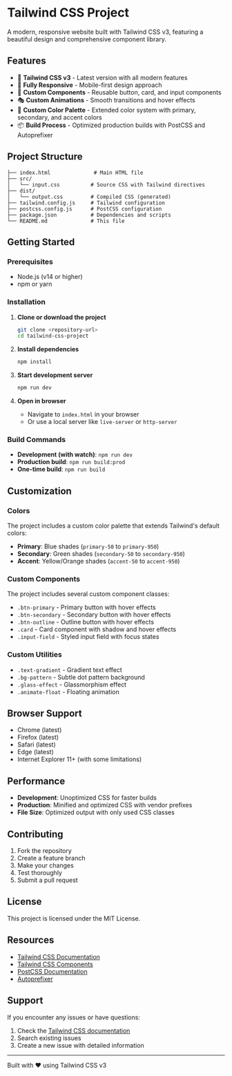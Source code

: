 # Tailwind CSS Project

A modern, responsive website built with Tailwind CSS v3, featuring a beautiful design and comprehensive component library.

## Features

- 🎨 **Tailwind CSS v3** - Latest version with all modern features
- 📱 **Fully Responsive** - Mobile-first design approach
- 🚀 **Custom Components** - Reusable button, card, and input components
- 🎭 **Custom Animations** - Smooth transitions and hover effects
- 🎯 **Custom Color Palette** - Extended color system with primary, secondary, and accent colors
- 📦 **Build Process** - Optimized production builds with PostCSS and Autoprefixer

## Project Structure

```
├── index.html              # Main HTML file
├── src/
│   └── input.css          # Source CSS with Tailwind directives
├── dist/
│   └── output.css         # Compiled CSS (generated)
├── tailwind.config.js     # Tailwind configuration
├── postcss.config.js      # PostCSS configuration
├── package.json           # Dependencies and scripts
└── README.md              # This file
```

## Getting Started

### Prerequisites

- Node.js (v14 or higher)
- npm or yarn

### Installation

1. **Clone or download the project**
   ```bash
   git clone <repository-url>
   cd tailwind-css-project
   ```

2. **Install dependencies**
   ```bash
   npm install
   ```

3. **Start development server**
   ```bash
   npm run dev
   ```

4. **Open in browser**
   - Navigate to `index.html` in your browser
   - Or use a local server like `live-server` or `http-server`

### Build Commands

- **Development (with watch)**: `npm run dev`
- **Production build**: `npm run build:prod`
- **One-time build**: `npm run build`

## Customization

### Colors

The project includes a custom color palette that extends Tailwind's default colors:

- **Primary**: Blue shades (`primary-50` to `primary-950`)
- **Secondary**: Green shades (`secondary-50` to `secondary-950`)
- **Accent**: Yellow/Orange shades (`accent-50` to `accent-950`)

### Custom Components

The project includes several custom component classes:

- `.btn-primary` - Primary button with hover effects
- `.btn-secondary` - Secondary button with hover effects
- `.btn-outline` - Outline button with hover effects
- `.card` - Card component with shadow and hover effects
- `.input-field` - Styled input field with focus states

### Custom Utilities

- `.text-gradient` - Gradient text effect
- `.bg-pattern` - Subtle dot pattern background
- `.glass-effect` - Glassmorphism effect
- `.animate-float` - Floating animation

## Browser Support

- Chrome (latest)
- Firefox (latest)
- Safari (latest)
- Edge (latest)
- Internet Explorer 11+ (with some limitations)

## Performance

- **Development**: Unoptimized CSS for faster builds
- **Production**: Minified and optimized CSS with vendor prefixes
- **File Size**: Optimized output with only used CSS classes

## Contributing

1. Fork the repository
2. Create a feature branch
3. Make your changes
4. Test thoroughly
5. Submit a pull request

## License

This project is licensed under the MIT License.

## Resources

- [Tailwind CSS Documentation](https://tailwindcss.com/docs)
- [Tailwind CSS Components](https://tailwindui.com/)
- [PostCSS Documentation](https://postcss.org/)
- [Autoprefixer](https://autoprefixer.github.io/)

## Support

If you encounter any issues or have questions:

1. Check the [Tailwind CSS documentation](https://tailwindcss.com/docs)
2. Search existing issues
3. Create a new issue with detailed information

---

Built with ❤️ using Tailwind CSS v3
